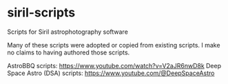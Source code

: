 # siril-scripts
Scripts for Siril astrophotography software

Many of these scripts were adopted or copied from existing scripts. I make no
claims to having authored those scripts.


AstroBBQ scripts:               https://www.youtube.com/watch?v=V2aJR6nwD8k
Deep Space Astro (DSA) scripts: https://www.youtube.com/@DeepSpaceAstro

